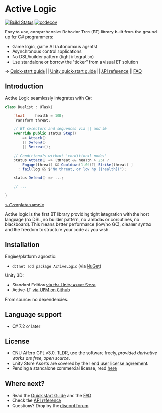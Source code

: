 # Active Logic

[![Build Status](https://travis-ci.com/active-logic/activelogic-cs.svg?branch=master)](https://travis-ci.com/active-logic/activelogic-cs)
[![codecov](https://codecov.io/gh/active-logic/activelogic-cs/branch/master/graph/badge.svg)](https://codecov.io/gh/active-logic/activelogic-cs)

Easy to use, comprehensive Behavior Tree (BT) library built from the ground up for C# programmers:

- Game logic, game AI (autonomous agents)
- Asynchronous control applications
- No DSL/builder pattern (tight integration)
- Use standalone or borrow the "ticker" from a visual BT solution

=> [Quick-start guide](Doc/QuickStart.md) || [Unity quick-start guide](Doc/QuickStart-Unity.md) || [API reference](Doc/Reference/Overview.md) || [FAQ](Doc/FAQ.md)

## Introduction

Active Logic seamlessly integrates with C#:

```cs
class Duelist : UTask{

    float     health = 100;
    Transform threat;

    // BT selectors and sequences via || and &&
    override public status Step()
        => Attack()
        || Defend()
        || Retreat();

    // Conditionals without 'conditional nodes'
    status Attack() => (threat && health > 25) ?
        Engage(threat) && Cooldown(1.0f)?[ Strike(threat) ]
      : fail(log && $"No threat, or low hp ({health})");

    status Defend() => ...;

    // ...

}
```
[> Complete sample](https://gist.github.com/eelstork/08b8fff3b776e8a9faa262a60a9a183b)

Active logic is the first BT library providing tight integration with the host language
(no DSL, no builder pattern, no lambdas or coroutines, no blackboard).
This means better performance (low/no GC), cleaner syntax and the freedom to structure your code as you wish.

## Installation

Engine/platform agnostic:
- `dotnet add package ActiveLogic` (via [NuGet](https://www.nuget.org/packages/ActiveLogic/))

Unity 3D:
- Standard Edition [via the Unity Asset Store](http://u3d.as/1AZ8)
- Active-LT [via UPM on Github](https://github.com/active-logic/active-lt)

From source: no dependencies.

## Language support

- C# 7.2 or later

## License

- GNU Affero GPL v3.0. TLDR, use the software freely, *provided derivative works are free, open source*.
- Unity Store Assets are covered by their [end user license agreement](https://unity3d.com/legal/as_terms).
- Pending a standalone commercial license, read [here](Doc/Commercial.md)

## Where next?

- Read the [Quick start Guide](Doc/QuickStart.md) and the [FAQ](Doc/FAQ.md)
- Check the [API reference](Doc/Reference/Overview.md)
- Questions? Drop by the [discord forum](https://discord.gg/Jn9TQRR).
